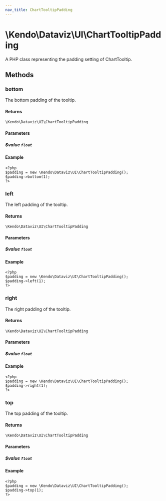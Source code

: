 ```yaml
---
nav_title: ChartTooltipPadding
---
```


# \Kendo\Dataviz\UI\ChartTooltipPadding

A PHP class representing the padding setting of ChartTooltip.


## Methods

### bottom
The bottom padding of the tooltip.

#### Returns
`\Kendo\Dataviz\UI\ChartTooltipPadding`

#### Parameters

##### $value `float`



#### Example 
    <?php
    $padding = new \Kendo\Dataviz\UI\ChartTooltipPadding();
    $padding->bottom(1);
    ?>

### left
The left padding of the tooltip.

#### Returns
`\Kendo\Dataviz\UI\ChartTooltipPadding`

#### Parameters

##### $value `float`



#### Example 
    <?php
    $padding = new \Kendo\Dataviz\UI\ChartTooltipPadding();
    $padding->left(1);
    ?>

### right
The right padding of the tooltip.

#### Returns
`\Kendo\Dataviz\UI\ChartTooltipPadding`

#### Parameters

##### $value `float`



#### Example 
    <?php
    $padding = new \Kendo\Dataviz\UI\ChartTooltipPadding();
    $padding->right(1);
    ?>

### top
The top padding of the tooltip.

#### Returns
`\Kendo\Dataviz\UI\ChartTooltipPadding`

#### Parameters

##### $value `float`



#### Example 
    <?php
    $padding = new \Kendo\Dataviz\UI\ChartTooltipPadding();
    $padding->top(1);
    ?>

